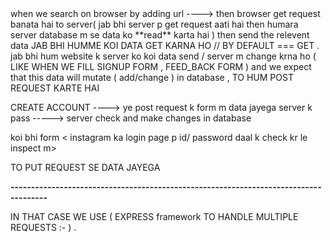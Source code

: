 <!-- HTTP methods  ( get , post , put , patch , delete )  -->

<!--" ye 5type ki request hoti hai jo hum kisi path 9 url p kar sakte hai " -->

<!-- GET  : when u want to get  any data from server -->  when we search on browser by adding url   ----> then browser get request banata hai  to server( jab bhi server p get request aati hai then humara server database m se data ko   **read**    karta hai )  then send the relevent data
<!-- for checking go to  (yt)-- > search ( any thing )-- > go to inspect -- > networks -- -> check souce/header and request type == GET  -->  JAB BHI HUMME KOI DATA GET KARNA HO // BY DEFAULT === GET . 


<!-- POST :  when we want to send and mutate some data in server--> jab bhi hum website k server ko koi data send / server m change krna ho  ( LIKE WHEN WE FILL  SIGNUP FORM , FEED_BACK FORM ) and we expect that this data will mutate ( add/change ) in database , TO HUM POST REQUEST KARTE HAI 
CREATE ACCOUNT ----> ye post request k form m data jayega server k pass -----> server check and make changes in database


koi bhi form < instagram ka login page p id/ password daal k check kr le inspect m>

<!-- PUT : when we want to upload file to server/ database ( like photo,video ,file)  in any kind of forms  etc --> TO PUT REQUEST  SE DATA JAYEGA 

<!-- PATCH : change the existing entity form database -->
<!-- DELETE: delete any thing in database  -->



**-------------------------------------------------------------------------------------**

<!--  ab agar log create karte time , hum req.method add kare then request ka method bhi likha aayega  -->


<!-- BIGEST (DISADVANTEGE ): HUMME HAR PAGE K HAR PATH K LIYE GET, PUSH , POST ETC REQUEST HANDEL KARNI PADEGI , FOR HOME , ABOUT , CONTACT , ETC ** which is evry complex  -->
 IN THAT CASE WE USE ( EXPRESS framework  TO HANDLE MULTIPLE REQUESTS      :- )      .